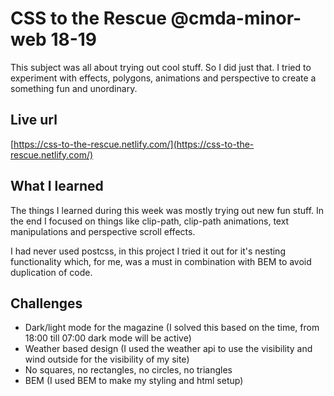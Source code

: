 # CSS to the Rescue @cmda-minor-web 18-19

This subject was all about trying out cool stuff. So I did just that. I tried to experiment with effects, polygons, animations and perspective to create a something fun and unordinary.

## Live url

[https://css-to-the-rescue.netlify.com/](https://css-to-the-rescue.netlify.com/)

## What I learned

The things I learned during this week was mostly trying out new fun stuff. In the end I focused on things like clip-path, clip-path animations, text manipulations and perspective scroll effects.

I had never used postcss, in this project I tried it out for it's nesting functionality which, for me, was a must in combination with BEM to avoid duplication of code.

## Challenges

- Dark/light mode for the magazine (I solved this based on the time, from 18:00 till 07:00 dark mode will be active)
- Weather based design (I used the weather api to use the visibility and wind outside for the visibility of my site)
- No squares, no rectangles, no circles, no triangles
- BEM (I used BEM to make my styling and html setup)
